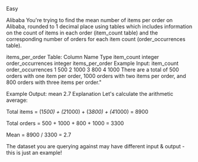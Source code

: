 Easy

Alibaba
You're trying to find the mean number of items per order on Alibaba, rounded to 1 decimal place using tables which includes information on the count of items in each order (item_count table) and the corresponding number of orders for each item count (order_occurrences table).

items_per_order Table:
Column Name	Type
item_count	integer
order_occurrences	integer
items_per_order Example Input:
item_count	order_occurrences
1	500
2	1000
3	800
4	1000
There are a total of 500 orders with one item per order, 1000 orders with two items per order, and 800 orders with three items per order."

Example Output:
mean
2.7
Explanation
Let's calculate the arithmetic average:

Total items = (1*500) + (2*1000) + (3*800) + (4*1000) = 8900

Total orders = 500 + 1000 + 800 + 1000 = 3300

Mean = 8900 / 3300 = 2.7

The dataset you are querying against may have different input & output - this is just an example!